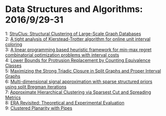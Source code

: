 # Data Structures and Algorithms: 2016/9/29-31  
1: [StruClus: Structural Clustering of Large-Scale Graph Databases](https://doi.org/10.48550/arXiv.1609.09000)  
2: [A tight analysis of Kierstead-Trotter algorithm for online unit interval  coloring](https://doi.org/10.48550/arXiv.1609.09031)  
3: [A linear programming based heuristic framework for min-max regret  combinatorial optimization problems with interval costs](https://doi.org/10.48550/arXiv.1609.09179)  
4: [Lower Bounds for Protrusion Replacement by Counting Equivalence Classes](https://doi.org/10.48550/arXiv.1609.09304)  
5: [Maximizing the Strong Triadic Closure in Split Graphs and Proper  Interval Graphs](https://doi.org/10.48550/arXiv.1609.09433)  
6: [Multi-dimensional signal approximation with sparse structured priors  using split Bregman iterations](https://doi.org/10.48550/arXiv.1609.09525)  
7: [Approximate Hierarchical Clustering via Sparsest Cut and Spreading  Metrics](https://doi.org/10.48550/arXiv.1609.09548)  
8: [ERA Revisited: Theoretical and Experimental Evaluation](https://doi.org/10.48550/arXiv.1609.09654)  
9: [Clustered Planarity with Pipes](https://doi.org/10.48550/arXiv.1609.09679)  